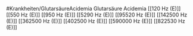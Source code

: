 #Krankheiten/GlutarsäureAcidemia
Glutarsäure Acidemia
[[120 Hz (E)]]
[[550 Hz (E)]]
[[950 Hz (E)]]
[[5290 Hz (E)]]
[[95520 Hz (E)]]
[[142500 Hz (E)]]
[[362500 Hz (E)]]
[[402500 Hz (E)]]
[[590000 Hz (E)]]
[[822530 Hz (E)]]